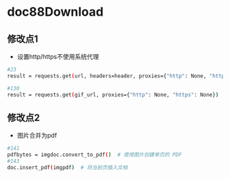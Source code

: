 # doc88Download

## 修改点1

- 设置http/https不使用系统代理

```sh
#23
result = requests.get(url, headers=header, proxies={"http": None, "https": None})

#130
result = requests.get(gif_url, proxies={"http": None, "https": None})
```

## 修改点2

- 图片合并为pdf

```sh
#141
pdfbytes = imgdoc.convert_to_pdf()  # 使用图片创建单页的 PDF
#143
doc.insert_pdf(imgpdf)  # 将当前页插入文档
```


